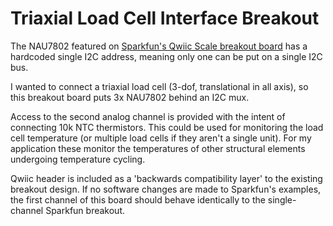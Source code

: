 # Triaxial Load Cell Interface Breakout

The NAU7802 featured on [Sparkfun's Qwiic Scale breakout board](https://learn.sparkfun.com/tutorials/qwiic-scale-hookup-guide) has a hardcoded single I2C address, meaning only one can be put on a single I2C bus.

I wanted to connect a triaxial load cell (3-dof, translational in all axis), so this breakout board puts 3x NAU7802 behind an I2C mux.

Access to the second analog channel is provided with the intent of connecting 10k NTC thermistors. This could be used for monitoring the load cell temperature (or multiple load cells if they aren't a single unit). For my application these monitor the temperatures of other structural elements undergoing temperature cycling.

Qwiic header is included as a 'backwards compatibility layer' to the existing breakout design. If no software changes are made to Sparkfun's examples, the first channel of this board should behave identically to the single-channel Sparkfun breakout.

